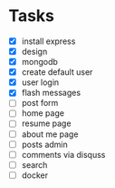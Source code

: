
# Tasks

- [x] install express
- [x] design
- [x] mongodb
- [x] create default user
- [x] user login
- [x] flash messages
- [ ] post form
- [ ] home page
- [ ] resume page
- [ ] about me page
- [ ] posts admin
- [ ] comments via disquss
- [ ] search
- [ ] docker
